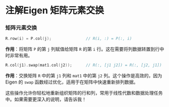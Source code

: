 # 注解Eigen 矩阵元素交换

### 矩阵元素交换

```cpp
R.row(i) = P.col(j);               // R(i, :) = P(:, i)
```

**作用**：将矩阵 `P` 的第 `j` 列赋值给矩阵 `R` 的第 `i` 行。这在需要将列数据转置到行中时非常有用。

```cpp
R.col(j1).swap(mat1.col(j2));      // R(:, [j1 j2]) = R(:, [j2, j1])
```

**作用**：交换矩阵 `R` 中的第 `j1` 列和 `mat1` 中的第 `j2` 列。这个操作是高效的，因为 Eigen 的 `swap` 函数经过优化，适用于在矩阵中快速重新排列数据。

这些操作允许你轻松地重新组织矩阵的行和列，常用于线性代数和数据处理任务中。如果需要更深入的说明，请告诉我！
